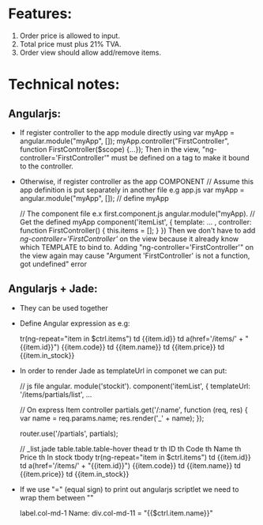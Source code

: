 # Features:
1. Order price is allowed to input.
2. Total price must plus 21% TVA.
3. Order view should allow add/remove items.

# Technical notes:
## Angularjs:
- If register controller to the app module directly using 
    var myApp = angular.module("myApp", []);
    myApp.controller("FirstController", function FirstController($scope) {...});
  Then in the view, "ng-controller='FirstController'" must be defined on a tag to make it bound to the controller.
- Otherwise, if register controller as the app COMPONENT
    // Assume this app definition is put separately in another file e.g app.js
    var myApp = angular.module("myApp", []); // define myApp
    
    // The component file e.x first.component.js
    angular.module("myApp). // Get the defined myApp
      component('itemList', {
        template: ... ,
        controller: function FirstController() {
          this.items = [];
        }
      })
  Then we don't have to add *ng-controller='FirstController'* on the view because it already know which TEMPLATE to bind to.
  Adding "ng-controller='FirstController'" on the view again may cause "Argument 'FirstController' is not a function, got undefined" error

## Angularjs + Jade:
- They can be used together
- Define Angular expression as e.g:

    tr(ng-repeat="item in $ctrl.items")
      td {{item.id}}
      td
        a(href='/items/' + "{{item.id}}") {{item.code}}
      td {{item.name}}
      td {{item.price}}
      td {{item.in_stock}}

- In order to render Jade as templateUrl in componet we can put:

    // js file
    angular.
      module('stockit').
      component('itemList', {
        templateUrl: '/items/partials/list', ...

    // On express Item controller
    partials.get('/:name', function (req, res) {
      var name = req.params.name;
      res.render('_' + name);
    });
    
    router.use('/partials', partials);

    // _list.jade
    table.table.table-hover
      thead
        tr
          th ID
          th Code
          th Name
          th Price
          th In stock
      tbody
        tr(ng-repeat="item in $ctrl.items")
          td {{item.id}}
          td
            a(href='/items/' + "{{item.id}}") {{item.code}}
          td {{item.name}}
          td {{item.price}}
          td {{item.in_stock}}

- If we use "=" (equal sign) to print out angularjs scriptlet we need to wrap them between ""

    label.col-md-1 Name:
    div.col-md-11
      = "{{$ctrl.item.name}}"

